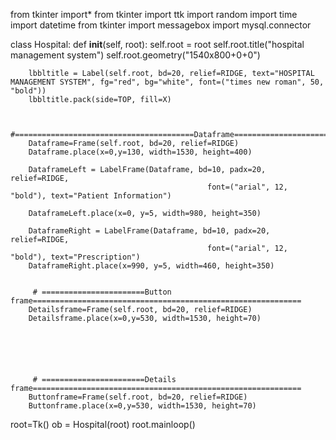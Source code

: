 from tkinter import*
from tkinter import ttk
import random
import time
import datetime
from tkinter import messagebox
import mysql.connector


class Hospital:
    def __init__(self, root):
        self.root = root
        self.root.title("hospital management system")
        self.root.geometry("1540x800+0+0")
        
        
        lbbltitle = Label(self.root, bd=20, relief=RIDGE, text="HOSPITAL MANAGEMENT SYSTEM", fg="red", bg="white", font=("times new roman", 50, "bold"))
        lbbltitle.pack(side=TOP, fill=X)
        
        
        #========================================Dataframe===============================================
        Dataframe=Frame(self.root, bd=20, relief=RIDGE)
        Dataframe.place(x=0,y=130, width=1530, height=400)
        
        DataframeLeft = LabelFrame(Dataframe, bd=10, padx=20, relief=RIDGE,
                                                font=("arial", 12, "bold"), text="Patient Information")
        
        DataframeLeft.place(x=0, y=5, width=980, height=350)
        
        DataframeRight = LabelFrame(Dataframe, bd=10, padx=20, relief=RIDGE,
                                                font=("arial", 12, "bold"), text="Prescription")
        DataframeRight.place(x=990, y=5, width=460, height=350)
        
       
         # =======================Button frame============================================================
        Detailsframe=Frame(self.root, bd=20, relief=RIDGE)
        Detailsframe.place(x=0,y=530, width=1530, height=70)
        
        
        
        
        
        
         # =======================Details frame============================================================
        Buttonframe=Frame(self.root, bd=20, relief=RIDGE)
        Buttonframe.place(x=0,y=530, width=1530, height=70)
        
        
        
        
        
        
root=Tk()
ob = Hospital(root)
root.mainloop()
